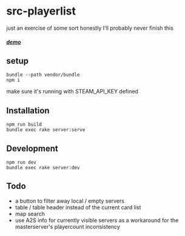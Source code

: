 # src-playerlist
just an exercise of some sort
honestly I'll probably never finish this
##### [demo](http://src-playerlist.herokuapp.com)
## setup
```
bundle --path vendor/bundle
npm i
```
make sure it's running with STEAM_API_KEY defined

## Installation
```
npm run build
bundle exec rake server:serve
```

## Development
```
npm run dev
bundle exec rake server:dev
```

## Todo
- a button to filter away local / empty servers
- table / table header instead of the current card list
- map search
- use A2S info for currently visible servers as a workaround for the masterserver's playercount inconsistency

